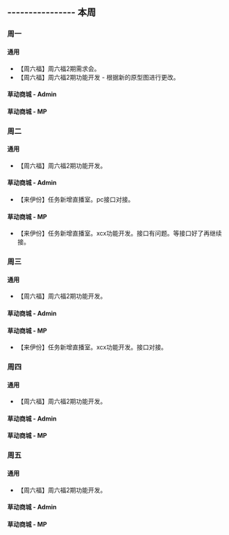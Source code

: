 ## ---------------- 本周

### 周一
#### 通用
* 【周六福】周六福2期需求会。
* 【周六福】周六福2期功能开发 - 根据新的原型图进行更改。
#### 草动商城 - Admin
#### 草动商城 - MP

### 周二
#### 通用
* 【周六福】周六福2期功能开发。
#### 草动商城 - Admin
* 【来伊份】任务新增直播室。pc接口对接。
#### 草动商城 - MP
* 【来伊份】任务新增直播室。xcx功能开发。接口有问题。等接口好了再继续接。

### 周三
#### 通用
* 【周六福】周六福2期功能开发。
#### 草动商城 - Admin
#### 草动商城 - MP
* 【来伊份】任务新增直播室。xcx功能开发。接口对接。

### 周四
#### 通用
* 【周六福】周六福2期功能开发。
#### 草动商城 - Admin
#### 草动商城 - MP

### 周五
#### 通用
* 【周六福】周六福2期功能开发。
#### 草动商城 - Admin
#### 草动商城 - MP

